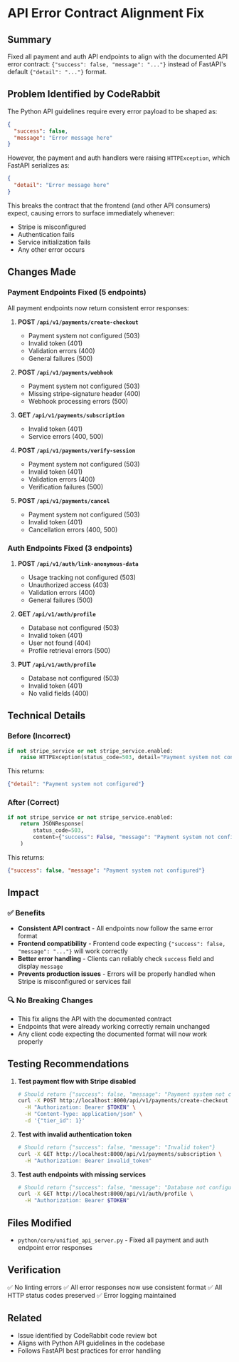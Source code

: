 # API Error Contract Alignment Fix

## Summary
Fixed all payment and auth API endpoints to align with the documented API error contract: `{"success": false, "message": "..."}` instead of FastAPI's default `{"detail": "..."}` format.

## Problem Identified by CodeRabbit
The Python API guidelines require every error payload to be shaped as:
```json
{
  "success": false,
  "message": "Error message here"
}
```

However, the payment and auth handlers were raising `HTTPException`, which FastAPI serializes as:
```json
{
  "detail": "Error message here"
}
```

This breaks the contract that the frontend (and other API consumers) expect, causing errors to surface immediately whenever:
- Stripe is misconfigured
- Authentication fails
- Service initialization fails
- Any other error occurs

## Changes Made

### Payment Endpoints Fixed (5 endpoints)
All payment endpoints now return consistent error responses:

1. **POST `/api/v1/payments/create-checkout`**
   - Payment system not configured (503)
   - Invalid token (401)
   - Validation errors (400)
   - General failures (500)

2. **POST `/api/v1/payments/webhook`**
   - Payment system not configured (503)
   - Missing stripe-signature header (400)
   - Webhook processing errors (500)

3. **GET `/api/v1/payments/subscription`**
   - Invalid token (401)
   - Service errors (400, 500)

4. **POST `/api/v1/payments/verify-session`**
   - Payment system not configured (503)
   - Invalid token (401)
   - Validation errors (400)
   - Verification failures (500)

5. **POST `/api/v1/payments/cancel`**
   - Payment system not configured (503)
   - Invalid token (401)
   - Cancellation errors (400, 500)

### Auth Endpoints Fixed (3 endpoints)

1. **POST `/api/v1/auth/link-anonymous-data`**
   - Usage tracking not configured (503)
   - Unauthorized access (403)
   - Validation errors (400)
   - General failures (500)

2. **GET `/api/v1/auth/profile`**
   - Database not configured (503)
   - Invalid token (401)
   - User not found (404)
   - Profile retrieval errors (500)

3. **PUT `/api/v1/auth/profile`**
   - Database not configured (503)
   - Invalid token (401)
   - No valid fields (400)

## Technical Details

### Before (Incorrect)
```python
if not stripe_service or not stripe_service.enabled:
    raise HTTPException(status_code=503, detail="Payment system not configured")
```

This returns:
```json
{"detail": "Payment system not configured"}
```

### After (Correct)
```python
if not stripe_service or not stripe_service.enabled:
    return JSONResponse(
        status_code=503,
        content={"success": False, "message": "Payment system not configured"}
    )
```

This returns:
```json
{"success": false, "message": "Payment system not configured"}
```

## Impact

### ✅ Benefits
- **Consistent API contract** - All endpoints now follow the same error format
- **Frontend compatibility** - Frontend code expecting `{"success": false, "message": "..."}` will work correctly
- **Better error handling** - Clients can reliably check `success` field and display `message`
- **Prevents production issues** - Errors will be properly handled when Stripe is misconfigured or services fail

### 🔍 No Breaking Changes
- This fix aligns the API with the documented contract
- Endpoints that were already working correctly remain unchanged
- Any client code expecting the documented format will now work properly

## Testing Recommendations

1. **Test payment flow with Stripe disabled**
   ```bash
   # Should return {"success": false, "message": "Payment system not configured"}
   curl -X POST http://localhost:8000/api/v1/payments/create-checkout \
     -H "Authorization: Bearer $TOKEN" \
     -H "Content-Type: application/json" \
     -d '{"tier_id": 1}'
   ```

2. **Test with invalid authentication token**
   ```bash
   # Should return {"success": false, "message": "Invalid token"}
   curl -X GET http://localhost:8000/api/v1/payments/subscription \
     -H "Authorization: Bearer invalid_token"
   ```

3. **Test auth endpoints with missing services**
   ```bash
   # Should return {"success": false, "message": "Database not configured"}
   curl -X GET http://localhost:8000/api/v1/auth/profile \
     -H "Authorization: Bearer $TOKEN"
   ```

## Files Modified
- `python/core/unified_api_server.py` - Fixed all payment and auth endpoint error responses

## Verification
✅ No linting errors
✅ All error responses now use consistent format
✅ All HTTP status codes preserved
✅ Error logging maintained

## Related
- Issue identified by CodeRabbit code review bot
- Aligns with Python API guidelines in the codebase
- Follows FastAPI best practices for error handling
